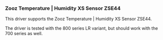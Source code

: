 ### Zooz Temperature | Humidity XS Sensor ZSE44

This driver supports the Zooz Temperature | Humidity XS Sensor ZSE44.

The driver is tested with the 800 series LR variant, but should work with the 700 series as well.

